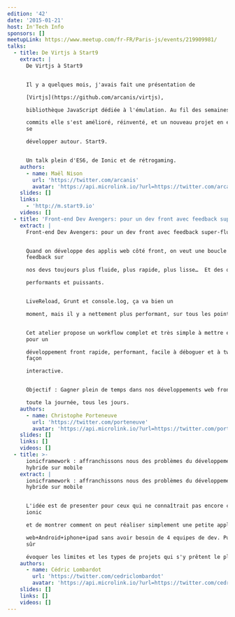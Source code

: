 ```yaml
---
edition: '42'
date: '2015-01-21'
host: In'Tech Info
sponsors: []
meetupLink: https://www.meetup.com/fr-FR/Paris-js/events/219909981/
talks:
  - title: De Virtjs à Start9
    extract: |
      De Virtjs à Start9


      Il y a quelques mois, j'avais fait une présentation de

      [Virtjs](https://github.com/arcanis/virtjs),

      bibliothèque JavaScript dédiée à l'émulation. Au fil des semaines et des

      commits elle s'est amélioré, réinventé, et un nouveau projet en est venu à
      se

      développer autour. Start9.


      Un talk plein d'ES6, de Ionic et de rétrogaming.
    authors:
      - name: Maël Nison
        url: 'https://twitter.com/arcanis'
        avatar: 'https://api.microlink.io/?url=https://twitter.com/arcanis&amps;embed=image.url'
    slides: []
    links:
      - 'http://m.start9.io'
    videos: []
  - title: 'Front-end Dev Avengers: pour un dev front avec feedback super-fluide'
    extract: |
      Front-end Dev Avengers: pour un dev front avec feedback super-fluide


      Quand on développe des applis web côté front, on veut une boucle de
      feedback sur

      nos devs toujours plus fluide, plus rapide, plus lisse…  Et des outils

      performants et puissants.


      LiveReload, Grunt et console.log, ça va bien un

      moment, mais il y a nettement plus performant, sur tous les points.


      Cet atelier propose un workflow complet et très simple à mettre en œuvre
      pour un

      développement front rapide, performant, facile à déboguer et à tweaker de
      façon

      interactive.


      Objectif : Gagner plein de temps dans nos développements web front,

      toute la journée, tous les jours.
    authors:
      - name: Christophe Porteneuve
        url: 'https://twitter.com/porteneuve'
        avatar: 'https://api.microlink.io/?url=https://twitter.com/porteneuve&amps;embed=image.url'
    slides: []
    links: []
    videos: []
  - title: >-
      ionicframework : affranchissons nous des problèmes du développement
      hybride sur mobile
    extract: |
      ionicframework : affranchissons nous des problèmes du développement
      hybride sur mobile


      L'idée est de presenter pour ceux qui ne connaîtrait pas encore ce fameux
      ionic

      et de montrer comment on peut réaliser simplement une petite application

      web+Android+iphone+ipad sans avoir besoin de 4 equipes de dev. Puis bien
      sûr

      évoquer les limites et les types de projets qui s'y prêtent le plus.
    authors:
      - name: Cédric Lombardot
        url: 'https://twitter.com/cedriclombardot'
        avatar: 'https://api.microlink.io/?url=https://twitter.com/cedriclombardot&amps;embed=image.url'
    slides: []
    links: []
    videos: []
---
```

